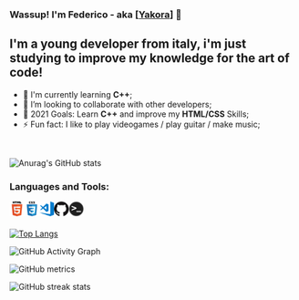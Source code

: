 ### Wassup! I'm Federico - aka [[Yakora](https://github.com/Yakora "Yakora")] 👋

## I'm a young developer from italy, i'm just studying to improve my knowledge for the art of code!

- 🌱 I'm currently learning **C++**;
- 👯 I’m looking to collaborate with other developers;
- 🥅 2021 Goals: Learn **C++** and improve my **HTML/CSS** Skills;
- ⚡ Fun fact: I like to play videogames / play guitar / make music;
<br/>

![Anurag's GitHub stats](https://github-readme-stats.vercel.app/api?username=Yakora&show_icons=true&theme=dark)

### Languages and Tools:

<img align="left" alt="HTML5" width="26px" src="https://raw.githubusercontent.com/github/explore/80688e429a7d4ef2fca1e82350fe8e3517d3494d/topics/html/html.png" />

<img align="left" alt="CSS3" width="26px" src="https://raw.githubusercontent.com/github/explore/80688e429a7d4ef2fca1e82350fe8e3517d3494d/topics/css/css.png" />

<img align="left" alt="Visual Studio Code" width="26px" src="https://raw.githubusercontent.com/github/explore/80688e429a7d4ef2fca1e82350fe8e3517d3494d/topics/visual-studio-code/visual-studio-code.png" />

<img align="left" alt="Git" width="26px"  src="https://raw.githubusercontent.com/github/explore/78df643247d429f6cc873026c0622819ad797942/topics/github/github.png" />

<img align="left" alt="Terminal" width="26px" src="https://raw.githubusercontent.com/github/explore/80688e429a7d4ef2fca1e82350fe8e3517d3494d/topics/terminal/terminal.png" />

<br/>
<br/>

[![Top Langs](https://github-readme-stats.vercel.app/api/top-langs/?username=Yakora&layout=compact)](https://github.com/anuraghazra/github-readme-stats)

![GitHub Activity Graph](https://activity-graph.herokuapp.com/graph?username=Yakora)  

![GitHub metrics](https://metrics.lecoq.io/Yakora)  

![GitHub streak stats](https://github-readme-streak-stats.herokuapp.com/?user=Yakora)  
